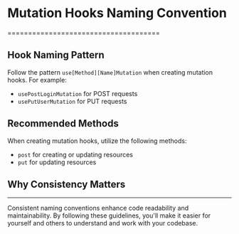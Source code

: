 # Mutation Hooks Naming Convention
=====================================

## Hook Naming Pattern

Follow the pattern `use[Method][Name]Mutation` when creating mutation hooks. For example:

* `usePostLoginMutation` for POST requests
* `usePutUserMutation` for PUT requests

## Recommended Methods

When creating mutation hooks, utilize the following methods:

* `post` for creating or updating resources
* `put` for updating resources

## Why Consistency Matters
---------------------------

Consistent naming conventions enhance code readability and maintainability. By following these guidelines, you'll make it easier for yourself and others to understand and work with your codebase.